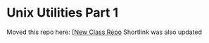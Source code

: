 # Unix Utilities Part 1

Moved this repo here: [[New Class Repo](https://github.com/Make-School-Courses/SPD-1.3-Team-Software-Project/blob/master/Lessons/Lesson10.md) Shortlink was also updated
